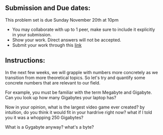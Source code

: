 ## Submission and Due dates:

This problem set is due Sunday November 20th at 10pm

- You may collaborate with up to 1 peer, make sure to include it explicitly in your submission.
- Show your work. Direct answers will not be accepted.
- Submit your work through this [link](tbd)

## Instructions:
In the next few weeks, we will grapple with numbers more concretely as we transition from more theoretical topics. So let's try and quantify some concrete numbers that are relevant to our field. 

For example, you must be familiar with the term Megabyte and Gigabyte. Can you look up how many Gigabytes your laptop has? 

Now in your opinion, what is the largest video game ever created? by intuition, do you think it would fit in your hardrive right now? what if I told you it was a whopping 250 Gigabytes? 

What is a Gygabyte anyway? what's a byte? 
